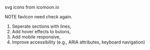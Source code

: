 svg icons from icomoon.io

NOTE favIcon need check again.

<!-- Need to add -->

1. Seperate sections with lines,
2. Add hover effects to butons,
3. Add mobile responsive,
4. Improve accessibility (e.g., ARIA attributes, keyboard navigation)
